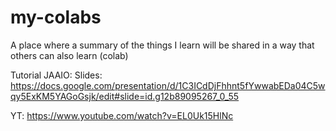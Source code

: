 # my-colabs
A place where a summary of the things I learn will be shared in a way that others can also learn (colab)

Tutorial JAAIO:
Slides: https://docs.google.com/presentation/d/1C3ICdDjFhhnt5fYwwabEDa04C5wqy5ExKM5YAGoGsjk/edit#slide=id.g12b89095267_0_55

YT: https://www.youtube.com/watch?v=EL0Uk15HlNc

